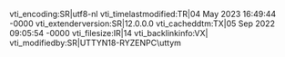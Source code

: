 vti_encoding:SR|utf8-nl
vti_timelastmodified:TR|04 May 2023 16:49:44 -0000
vti_extenderversion:SR|12.0.0.0
vti_cacheddtm:TX|05 Sep 2022 09:05:54 -0000
vti_filesize:IR|14
vti_backlinkinfo:VX|
vti_modifiedby:SR|UTTYN18-RYZENPC\\uttym
